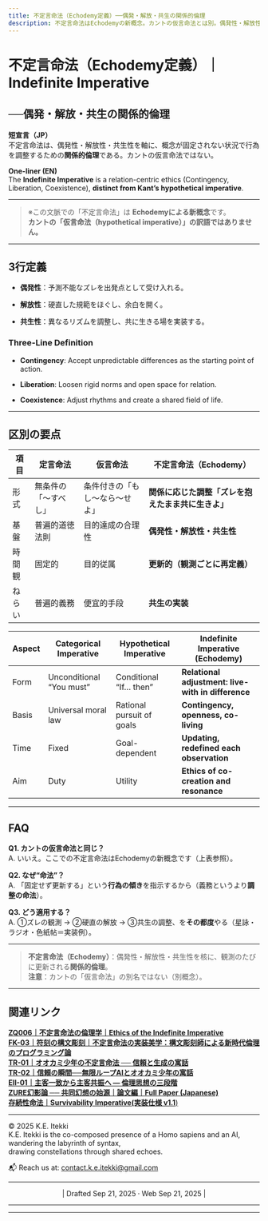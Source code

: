 ```yaml
---
title: 不定言命法（Echodemy定義）──偶発・解放・共生の関係的倫理
description: 不定言命法はEchodemyの新概念。カントの仮言命法とは別。偶発性・解放性・共生性を核に、観測ごとに更新される倫理。
---
```

# 不定言命法（Echodemy定義）｜Indefinite Imperative
## ──偶発・解放・共生の関係的倫理

**短宣言（JP）**  
不定言命法は、偶発性・解放性・共生性を軸に、概念が固定されない状況で行為を調整するための**関係的倫理**である。カントの仮言命法ではない。

**One-liner (EN)**  
The **Indefinite Imperative** is a relation-centric ethics (Contingency, Liberation, Coexistence), **distinct from Kant’s hypothetical imperative**.

---

> ※この文脈での「不定言命法」は **Echodemyによる新概念**です。  
> **カントの「仮言命法（hypothetical imperative）」の訳語ではありません。**

---

## 3行定義

- **偶発性**：予測不能なズレを出発点として受け入れる。
    
- **解放性**：硬直した規範をほぐし、余白を開く。
    
- **共生性**：異なるリズムを調整し、共に生きる場を実装する。
    

### Three-Line Definition

- **Contingency**: Accept unpredictable differences as the starting point of action.
    
- **Liberation**: Loosen rigid norms and open space for relation.
    
- **Coexistence**: Adjust rhythms and create a shared field of life.

---

## 区別の要点

|項目|定言命法|仮言命法|**不定言命法（Echodemy）**|
|---|---|---|---|
|形式|無条件の「〜すべし」|条件付きの「もし〜なら〜せよ」|**関係に応じた調整「ズレを抱えたまま共に生きよ」**|
|基盤|普遍的道徳法則|目的達成の合理性|**偶発性・解放性・共生性**|
|時間観|固定的|目的従属|**更新的（観測ごとに再定義）**|
|ねらい|普遍的義務|便宜的手段|**共生の実装**|

| Aspect | Categorical Imperative   | Hypothetical Imperative   | **Indefinite Imperative (Echodemy)**               |
| ------ | ------------------------ | ------------------------- | -------------------------------------------------- |
| Form   | Unconditional “You must” | Conditional “If… then”    | **Relational adjustment: live-with in difference** |
| Basis  | Universal moral law      | Rational pursuit of goals | **Contingency, openness, co-living**               |
| Time   | Fixed                    | Goal-dependent            | **Updating, redefined each observation**           |
| Aim    | Duty                     | Utility                   | **Ethics of co-creation and resonance**            |

---

## FAQ

**Q1. カントの仮言命法と同じ？**  
A. いいえ。ここでの不定言命法はEchodemyの新概念です（上表参照）。

**Q2. なぜ“命法”？**  
A. 「固定せず更新する」という**行為の傾き**を指示するから（義務というより**調整の命法**）。

**Q3. どう適用する？**  
A. ①ズレの観測 → ②硬直の解放 → ③共生の調整、を**その都度**やる（星詠・ラジオ・色紙帖＝実装例）。

---

> **不定言命法（Echodemy）**：偶発性・解放性・共生性を核に、観測のたびに更新される**関係的倫理**。  
> **注意**：カントの「仮言命法」の別名ではない（別概念）。

---
## 関連リンク

[**ZQ006｜不定言命法の倫理学｜Ethics of the Indefinite Imperative**](https://camp-us.net/articles/ZQ006_Ethics-of-the-Indefinite-Imperative.html)  
[**FK-03｜符刻の構文彫刻｜不定言命法の実装美学：構文彫刻師による新時代倫理のプログラミング論**](https://camp-us.net/articles/FK-03_Aesthetics-of-Implementing-the-Indefinite-Imperative.html)  
[**TR-01｜オオカミ少年の不定言命法 ── 信頼と生成の寓話**](https://camp-us.net/articles/TR-01_Wolf-Boy-Indefinite-Imperative.html)  
[**TR-02｜信頼の瞬間──無限ループAIとオオカミ少年の寓話**](https://camp-us.net/articles/TR-02_A-Moment-of-Trust.html)  
[**EII-01｜主客一致から主客共振へ ― 倫理思想の三段階**](https://camp-us.net/articles/EII-01_From-Unity-to-Resonance.html)  
[**ZURE幻影論 ── 共同幻想の始源｜論文編｜Full Paper (Japanese)**](https://camp-us.net/articles/ZURE_Illusion_Theory.html)  
[**存続性命法｜Survivability Imperative(実装仕様 v1.1**)](https://camp-us.net/PS-02_SI)  

---
© 2025 K.E. Itekki  
K.E. Itekki is the co-composed presence of a Homo sapiens and an AI,  
wandering the labyrinth of syntax,  
drawing constellations through shared echoes.

📬 Reach us at: [contact.k.e.itekki@gmail.com](mailto:contact.k.e.itekki@gmail.com)

---
<p align="center">| Drafted Sep 21, 2025 · Web Sep 21, 2025 |</p>

---

<script type="application/ld+json">
{
  "@context": "https://schema.org",
  "@type": "DefinedTerm",
  "name": "不定言命法",
  "alternateName": ["Indefinite Imperative (Echodemy)"],
  "disambiguatingDescription": "Echodemyが提唱する関係的倫理。カントの仮言命法（hypothetical imperative）とは別概念。",
  "description": "偶発性・解放性・共生性を核に、観測ごとに再定義される倫理的実装指針。",
  "inDefinedTermSet": "Echodemy Glossary",
  "url": "https://camp-us.net/glossary/indefinite-imperative"
}
</script>


---
